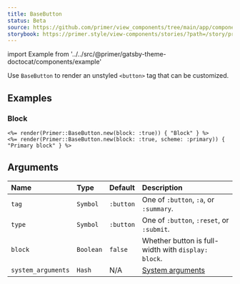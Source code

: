 ```yaml
---
title: BaseButton
status: Beta
source: https://github.com/primer/view_components/tree/main/app/components/primer/base_button.rb
storybook: https://primer.style/view-components/stories/?path=/story/primer-base-button-component
---
```


import Example from '../../src/@primer/gatsby-theme-doctocat/components/example'

<!-- Warning: AUTO-GENERATED file, do not edit. Add code comments to your Ruby instead <3 -->

Use `BaseButton` to render an unstyled `<button>` tag that can be customized.

## Examples

### Block

<Example src="<button type='button' class='btn-block'>Block</button><button scheme='primary' type='button' class='btn-block'>Primary block</button>" />

```erb
<%= render(Primer::BaseButton.new(block: :true)) { "Block" } %>
<%= render(Primer::BaseButton.new(block: :true, scheme: :primary)) { "Primary block" } %>
```

## Arguments

| Name | Type | Default | Description |
| :- | :- | :- | :- |
| `tag` | `Symbol` | `:button` | One of `:button`, `:a`, or `:summary`. |
| `type` | `Symbol` | `:button` | One of `:button`, `:reset`, or `:submit`. |
| `block` | `Boolean` | `false` | Whether button is full-width with `display: block`. |
| `system_arguments` | `Hash` | N/A | [System arguments](/system-arguments) |

